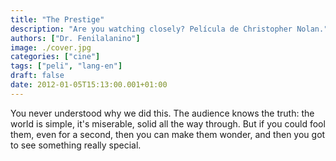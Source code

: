 ```yaml
---
title: "The Prestige"
description: "Are you watching closely? Película de Christopher Nolan."
authors: ["Dr. Fenilalanino"]
image: ./cover.jpg
categories: ["cine"]
tags: ["peli", "lang-en"]
draft: false
date: 2012-01-05T15:13:00.001+01:00
---
```


You never understood why we did this. The audience knows the truth: the world is simple, it's miserable, solid all the way through. But if you could fool them, even for a second, then you can make them wonder, and then you got to see something really special.

